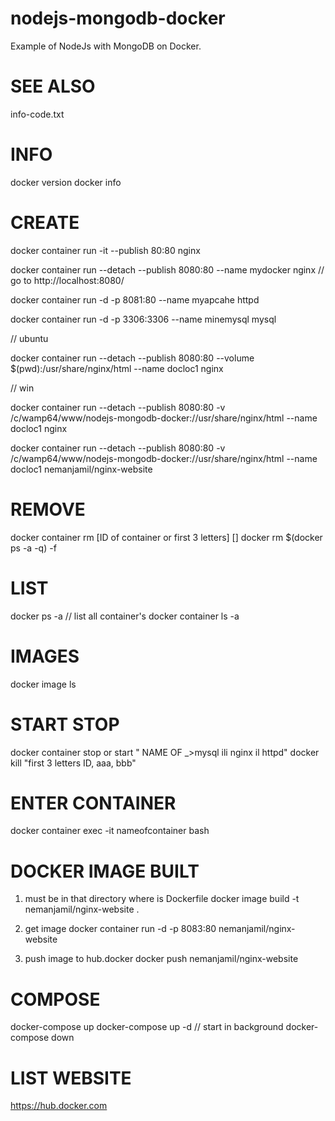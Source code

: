 # nodejs-mongodb-docker
Example of NodeJs with MongoDB on Docker. 

# SEE ALSO 
info-code.txt

# INFO 
docker version
docker info

# CREATE
docker container run -it --publish 80:80 nginx

docker container run --detach --publish 8080:80 --name mydocker nginx  // go to http://localhost:8080/

docker container run -d -p 8081:80 --name myapcahe httpd

docker container run -d -p 3306:3306 --name minemysql mysql


// ubuntu

docker container run --detach --publish 8080:80 --volume $(pwd):/usr/share/nginx/html --name docloc1 nginx

// win

docker container run --detach --publish 8080:80 -v /c/wamp64/www/nodejs-mongodb-docker://usr/share/nginx/html --name docloc1 nginx

docker container run --detach --publish 8080:80 -v /c/wamp64/www/nodejs-mongodb-docker://usr/share/nginx/html --name docloc1 nemanjamil/nginx-website

# REMOVE
docker container rm [ID of container or first 3 letters] []
docker rm $(docker ps -a -q) -f

# LIST
docker ps -a  // list all container's
docker container ls -a

# IMAGES 
docker image ls

# START STOP
docker container stop or start " NAME OF _>mysql ili nginx il httpd"
docker kill "first 3 letters ID, aaa, bbb"

# ENTER CONTAINER 
docker container exec -it nameofcontainer bash

# DOCKER IMAGE BUILT 
1. must be in that directory where is Dockerfile
docker image build -t nemanjamil/nginx-website .

2. get image
docker container run -d -p 8083:80 nemanjamil/nginx-website

3. push image to hub.docker
docker push nemanjamil/nginx-website

# COMPOSE
docker-compose up
docker-compose up -d // start in background 
docker-compose down


# LIST WEBSITE
https://hub.docker.com

